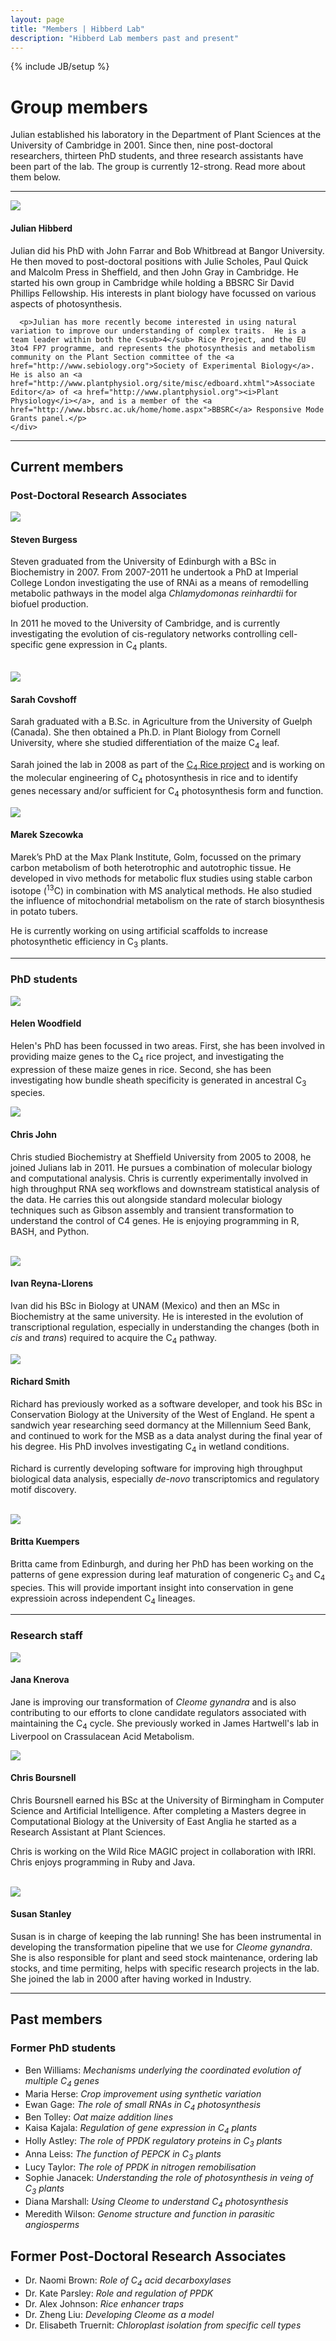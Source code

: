 ```yaml
---
layout: page
title: "Members | Hibberd Lab"
description: "Hibberd Lab members past and present"
---
```


{% include JB/setup %}

# Group members

Julian established his laboratory in the Department of Plant Sciences at the University of Cambridge in 2001.  Since then, nine post-doctoral researchers, thirteen PhD students, and three research assistants have been part of the lab.  The group is currently 12-strong. Read more about them below.

----

<div class="row-fluid">
  <div class="span8 offset2 media">
    <a class="pull-left" href="#">
      <img class="media-object img-rounded" src="{{%ASSET_PATH%}}../members/jh.jpg">
    </a>
    <div class="media-body">
      <h4 class="media-heading">Julian Hibberd</h4>
      <p>Julian did his PhD with John Farrar and Bob Whitbread at Bangor University.  He then moved to post-doctoral positions with Julie Scholes, Paul Quick and Malcolm Press in Sheffield, and then John Gray in Cambridge.  He started his own group in Cambridge while holding a BBSRC Sir David Phillips Fellowship. His interests in plant biology have focussed on various aspects of photosynthesis.</p>

      <p>Julian has more recently become interested in using natural variation to improve our understanding of complex traits.  He is a team leader within both the C<sub>4</sub> Rice Project, and the EU 3to4 FP7 programme, and represents the photosynthesis and metabolism community on the Plant Section committee of the <a href="http://www.sebiology.org">Society of Experimental Biology</a>.  He is also an <a href="http://www.plantphysiol.org/site/misc/edboard.xhtml">Associate Editor</a> of <a href="http://www.plantphysiol.org"><i>Plant Physiology</i></a>, and is a member of the <a href="http://www.bbsrc.ac.uk/home/home.aspx">BBSRC</a> Responsive Mode Grants panel.</p>  
    </div>
  </div>
</div>

----  

## Current members

### Post-Doctoral Research Associates

<div class="row-fluid">
  <div class="span6 media">
    <a class="pull-left" href="#">
      <img class="media-object img-rounded" src="{{%ASSET_PATH%}}../members/sb.jpg">
    </a>
    <div class="media-body">
      <h4 class="media-heading">Steven Burgess</h4>
      <p>Steven graduated from the University of Edinburgh with a BSc in Biochemistry in
      2007. From 2007-2011 he undertook a PhD at Imperial College London investigating
      the use of RNAi as a means of remodelling metabolic pathways 
      in the model alga <i>Chlamydomonas reinhardtii</i> for biofuel production.</p>
      <p>In 2011 he moved to the University of Cambridge, and is currently investigating the
      evolution of cis-regulatory networks controlling cell-specific gene
      expression in C<sub>4</sub> plants.</p>
    </div>
  </div>
</div>
<br>

<div class="row-fluid">
  <div class="span6 media">
    <a class="pull-left" href="#">
      <img class="media-object img-rounded" src="{{%ASSET_PATH%}}../members/sc.jpg">
    </a>
    <div class="media-body">
      <h4 class="media-heading">Sarah Covshoff</h4>
      <p>Sarah graduated with a B.Sc. in Agriculture from the University of Guelph (Canada). She then obtained a Ph.D. in Plant
      Biology from Cornell University, where she studied differentiation of the maize C<sub>4</sub> leaf.</p>
      <p>Sarah joined the lab in 2008 as part of the <a href='projects.html#c4rice'>C<sub>4</sub> Rice project</a> and is
      working on the molecular engineering of C<sub>4</sub> photosynthesis in rice and to identify genes necessary and/or
      sufficient for C<sub>4</sub> photosynthesis form and function.</p>
    </div>
  </div>
</div>
<div class="row-fluid">
  <div class="span6 media">
    <a class="pull-left" href="#">
      <img class="media-object img-rounded" src="{{%ASSET_PATH%}}../members/ms.jpg">
    </a>
    <div class="media-body">
      <h4 class="media-heading">Marek Szecowka</h4>
        <p>Marek’s PhD at the Max Plank Institute, Golm, focussed on the primary carbon metabolism of both heterotrophic and autotrophic tissue. He developed in vivo methods for metabolic flux studies using stable carbon isotope (<sup>13</sup>C) in combination with MS analytical methods. He also studied the influence of mitochondrial metabolism on the rate of starch biosynthesis in potato tubers.</p>
        <p>He is currently working on using artificial scaffolds to increase photosynthetic efficiency in C<sub>3</sub> plants.</p>
    </div>
  </div>
</div>

----

### PhD students

<div class="row-fluid">
  <div class="span6 media">
    <a class="pull-left" href="#">
      <img class="media-object img-rounded" src="{{%ASSET_PATH%}}../members/blank.jpg">
    </a>
    <div class="media-body">
      <h4 class="media-heading">Helen Woodfield</h4>
      <p>Helen's PhD has been focussed in two areas. First, she has been involved in providing maize genes to the C<sub>4</sub>
      rice project, and investigating the expression of these maize genes in rice. Second, she has been investigating how
      bundle sheath specificity is generated in ancestral C<sub>3</sub> species.</p> 
    </div>
  </div>
<div class="span6 media">
    <a class="pull-left" href="#">
      <img class="media-object img-rounded" src="{{%ASSET_PATH%}}../members/cj.jpg">
    </a>
    <div class="media-body">
      <h4 class="media-heading">Chris John</h4>
      <p>Chris studied Biochemistry at Sheffield University from 2005 to 2008, he joined Julians lab in 2011. He pursues a
      combination of molecular biology and computational analysis. Chris is currently experimentally involved in high
      throughput RNA seq workflows and downstream statistical analysis of the data. He carries this out alongside standard
      molecular biology techniques such as Gibson assembly and transient transformation to understand the control of C4 genes.
      He is enjoying programming in R, BASH, and Python.</p>
    </div>
  </div>
</div>
<br>
<div class="row-fluid">
  <div class="span6 media">
    <a class="pull-left" href="#">
      <img class="media-object img-rounded" src="{{%ASSET_PATH%}}../members/irl.jpg">
    </a>
    <div class="media-body">
      <h4 class="media-heading">Ivan Reyna-Llorens</h4>
      <p>Ivan did his BSc in Biology at UNAM (Mexico) and then an MSc in Biochemistry at the same university. He is interested
      in the evolution of transcriptional regulation, especially in understanding the changes (both in <i>cis</i> and
      <i>trans</i>) required to acquire the C<sub>4</sub> pathway.</p>
    </div>
  </div>
  <div class="span6 media">
    <a class="pull-left" href="#">
      <img class="media-object img-rounded" src="{{%ASSET_PATH%}}../members/lichenbeard.jpg">
    </a>
    <div class="media-body">
      <h4 class="media-heading">Richard Smith</h4>
      <p>Richard has previously worked as a software developer, and took his BSc in Conservation Biology at the University of
      the West of England. He spent a sandwich year researching seed dormancy at the Millennium Seed Bank, and continued to
      work for the MSB as a data analyst during the final year of his degree. His PhD involves investigating C<sub>4</sub> in
      wetland conditions.</p>
      <p>Richard is currently developing software for improving high throughput biological data analysis, especially
      <i>de-novo</i> transcriptomics and regulatory motif discovery.</p>
    </div>
  </div>
</div>
<br>
<div class="row-fluid">
  <div class="span6 media">
    <a class="pull-left" href="#">
      <img class="media-object img-rounded" src="{{%ASSET_PATH%}}../members/bk.jpg">
    </a>
    <div class="media-body">
      <h4 class="media-heading">Britta Kuempers</h4>
      <p>Britta came from Edinburgh, and during her PhD has been working on the patterns of gene expression during leaf
      maturation of congeneric C<sub>3</sub> and C<sub>4</sub> species. This will provide important insight into conservation
      in gene expressioin across independent C<sub>4</sub> lineages.</p>
    </div>
  </div>
</div>

----

### Research staff

<div class="row-fluid">
  <div class="span6 media">
    <a class="pull-left" href="#">
      <img class="media-object img-rounded" src="{{%ASSET_PATH%}}../members/jk.jpg">
    </a>
    <div class="media-body">
      <h4 class="media-heading">Jana Knerova</h4>
      <p>Jane is improving our transformation of <i>Cleome gynandra</i> and is also contributing to our efforts to clone candidate regulators associated with maintaining the C<sub>4</sub> cycle. She previously worked in James Hartwell's lab in Liverpool on Crassulacean Acid Metabolism.</p>
    </div>
  </div>
  <div class="span6 media">
    <a class="pull-left" href="#">
      <img class="media-object img-rounded" src="{{%ASSET_PATH%}}../members/cb.jpg">
    </a>
    <div class="media-body">
      <h4 class="media-heading">Chris Boursnell</h4>
      <p>Chris Boursnell earned his BSc at the University of Birmingham in Computer Science and Artificial Intelligence. After completing a Masters degree in Computational Biology at the University of East Anglia he started as a Research Assistant at Plant Sciences.</p>
      <p>Chris is working on the Wild Rice MAGIC project in collaboration with IRRI. Chris enjoys programming in Ruby and Java.</p>
    </div>
  </div>
</div>
<br>
<div class="row-fluid">
  <div class="span6 media">
    <a class="pull-left" href="#">
      <img class="media-object img-rounded" src="{{%ASSET_PATH%}}../members/ss.jpg">
    </a>
    <div class="media-body">
      <h4 class="media-heading">Susan Stanley</h4>
      Susan is in charge of keeping the lab running! She has been instrumental in developing the transformation pipeline that we use for <i>Cleome gynandra</i>. She is also responsible for plant and seed stock maintenance, ordering lab stocks, and time permiting, helps with specific research projects in the lab. She joined the lab in 2000 after having worked in Industry.
    </div>
  </div>
</div>


----

## Past members

### Former PhD students

- Ben Williams: *Mechanisms underlying the coordinated evolution of multiple C<sub>4</sub> genes*
- Maria Herse: *Crop improvement using synthetic variation*
- Ewan Gage: *The role of small RNAs in C<sub>4</sub> photosynthesis*
- Ben Tolley: *Oat maize addition lines*
- Kaisa Kajala: *Regulation of gene expression in C<sub>4</sub> plants*
- Holly Astley: *The role of PPDK regulatory proteins in C<sub>3</sub> plants*
- Anna Leiss: *The function of PEPCK in C<sub>3</sub> plants*
- Lucy Taylor: *The role of PPDK in nitrogen remobilisation*
- Sophie Janacek: *Understanding the role of photosynthesis in veing of C<sub>3</sub> plants*
- Diana Marshall: *Using Cleome to understand C<sub>4</sub> photosynthesis*
- Meredith Wilson: *Genome structure and function in parasitic angiosperms*


## Former Post-Doctoral Research Associates

- Dr. Naomi Brown: *Role of C<sub>4</sub> acid decarboxylases*
- Dr. Kate Parsley: *Role and regulation of PPDK*
- Dr. Alex Johnson: *Rice enhancer traps*
- Dr. Zheng Liu: *Developing Cleome as a model*
- Dr. Elisabeth Truernit: *Chloroplast isolation from specific cell types*
